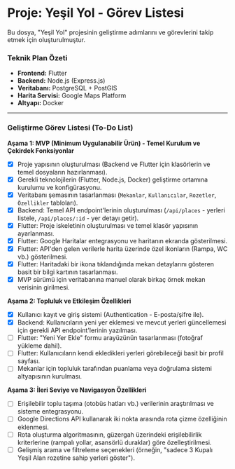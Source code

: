 # Proje: Yeşil Yol - Görev Listesi

Bu dosya, "Yeşil Yol" projesinin geliştirme adımlarını ve görevlerini takip etmek için oluşturulmuştur.

### Teknik Plan Özeti

*   **Frontend:** Flutter
*   **Backend:** Node.js (Express.js)
*   **Veritabanı:** PostgreSQL + PostGIS
*   **Harita Servisi:** Google Maps Platform
*   **Altyapı:** Docker

---

### Geliştirme Görev Listesi (To-Do List)

**Aşama 1: MVP (Minimum Uygulanabilir Ürün) - Temel Kurulum ve Çekirdek Fonksiyonlar**
*   [x] Proje yapısının oluşturulması (Backend ve Flutter için klasörlerin ve temel dosyaların hazırlanması).
*   [x] Gerekli teknolojilerin (Flutter, Node.js, Docker) geliştirme ortamına kurulumu ve konfigürasyonu.
*   [x] Veritabanı şemasının tasarlanması (`Mekanlar`, `Kullanıcılar`, `Rozetler`, `Özellikler` tabloları).
*   [x] Backend: Temel API endpoint'lerinin oluşturulması (`/api/places` - yerleri listele, `/api/places/:id` - yer detayı getir).
*   [x] Flutter: Proje iskeletinin oluşturulması ve temel klasör yapısının ayarlanması.
*   [x] Flutter: Google Haritalar entegrasyonu ve haritanın ekranda gösterilmesi.
*   [x] Flutter: API'den gelen verilerle harita üzerinde özel ikonların (Rampa, WC vb.) gösterilmesi.
*   [x] Flutter: Haritadaki bir ikona tıklandığında mekan detaylarını gösteren basit bir bilgi kartının tasarlanması.
*   [x] MVP sürümü için veritabanına manuel olarak birkaç örnek mekan verisinin girilmesi.

**Aşama 2: Topluluk ve Etkileşim Özellikleri**
*   [x] Kullanıcı kayıt ve giriş sistemi (Authentication - E-posta/şifre ile).
*   [x] Backend: Kullanıcıların yeni yer eklemesi ve mevcut yerleri güncellemesi için gerekli API endpoint'lerinin yazılması.
*   [ ] Flutter: "Yeni Yer Ekle" formu arayüzünün tasarlanması (fotoğraf yükleme dahil).
*   [ ] Flutter: Kullanıcıların kendi ekledikleri yerleri görebileceği basit bir profil sayfası.
*   [ ] Mekanlar için topluluk tarafından puanlama veya doğrulama sistemi altyapısının kurulması.

**Aşama 3: İleri Seviye ve Navigasyon Özellikleri**
*   [ ] Erişilebilir toplu taşıma (otobüs hatları vb.) verilerinin araştırılması ve sisteme entegrasyonu.
*   [ ] Google Directions API kullanarak iki nokta arasında rota çizme özelliğinin eklenmesi.
*   [ ] Rota oluşturma algoritmasının, güzergah üzerindeki erişilebilirlik kriterlerine (rampalı yollar, asansörlü duraklar) göre özelleştirilmesi.
*   [ ] Gelişmiş arama ve filtreleme seçenekleri (örneğin, "sadece 3 Kupalı Yeşil Alan rozetine sahip yerleri göster").
